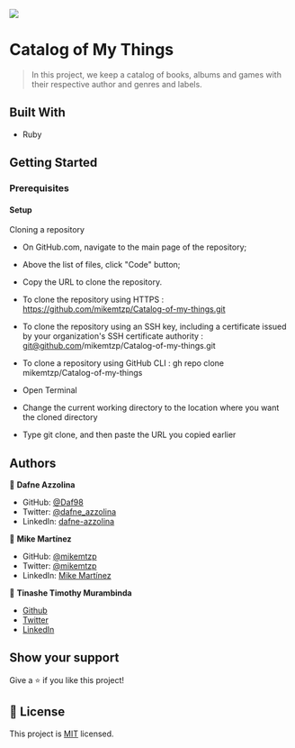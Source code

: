 ![](https://img.shields.io/badge/Microverse-blueviolet)

# Catalog of My Things

> In this project, we keep a catalog of books, albums and games with their respective author and genres and labels.

## Built With

- Ruby

## Getting Started

### Prerequisites
#### Setup
Cloning a repository

- On GitHub.com, navigate to the main page of the repository;

- Above the list of files, click "Code" button;

- Copy the URL to clone the repository.

- To clone the repository using HTTPS : https://github.com/mikemtzp/Catalog-of-my-things.git

- To clone the repository using an SSH key, including a certificate issued by your organization's SSH certificate authority : git@github.com/mikemtzp/Catalog-of-my-things.git

- To clone a repository using GitHub CLI : gh repo clone mikemtzp/Catalog-of-my-things

- Open Terminal

- Change the current working directory to the location where you want the cloned directory

- Type git clone, and then paste the URL you copied earlier

## Authors

👤 **Dafne Azzolina**

- GitHub: [@Daf98](https://github.com/Daf98)
- Twitter: [@dafne_azzolina](https://twitter.com/dafne_azzolina)
- LinkedIn: [dafne-azzolina](https://www.linkedin.com/in/dafne-azzolina/)

👤 **Mike Martínez**

- GitHub: [@mikemtzp](https://github.com/mikemtzp)
- Twitter: [@mikemtzp](https://twitter.com/mikemtzp)
- LinkedIn: [Mike Martínez](https://www.linkedin.com/in/mike-mart%C3%ADnez/)

👤 **Tinashe Timothy Murambinda**
* <a href="https://github.com/Draxeytina/">Github</a>
* <a href="https://twitter.com/tinamura2">Twitter</a>
* <a href="https://www.linkedin.com/in/timothy-tinashe-murambinda/">LinkedIn</a>

## Show your support

Give a ⭐️ if you like this project!
## 📝 License

This project is [MIT](./MIT.md) licensed.
